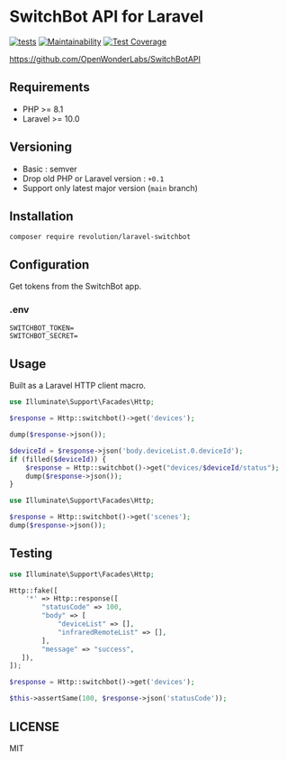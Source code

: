 # SwitchBot API for Laravel
[![tests](https://github.com/kawax/laravel-switchbot/actions/workflows/tests.yml/badge.svg)](https://github.com/kawax/laravel-switchbot/actions/workflows/tests.yml)
[![Maintainability](https://api.codeclimate.com/v1/badges/8a2ae5fa922fa7fc7ad6/maintainability)](https://codeclimate.com/github/kawax/laravel-switchbot/maintainability)
[![Test Coverage](https://api.codeclimate.com/v1/badges/8a2ae5fa922fa7fc7ad6/test_coverage)](https://codeclimate.com/github/kawax/laravel-switchbot/test_coverage)

https://github.com/OpenWonderLabs/SwitchBotAPI

## Requirements

- PHP >= 8.1
- Laravel >= 10.0

## Versioning

- Basic : semver
- Drop old PHP or Laravel version : `+0.1`
- Support only latest major version (`main` branch)

## Installation

```shell
composer require revolution/laravel-switchbot
```

## Configuration

Get tokens from the SwitchBot app.

### .env

```
SWITCHBOT_TOKEN=
SWITCHBOT_SECRET=
```

## Usage

Built as a Laravel HTTP client macro.

```php
use Illuminate\Support\Facades\Http;

$response = Http::switchbot()->get('devices');

dump($response->json());

$deviceId = $response->json('body.deviceList.0.deviceId');
if (filled($deviceId)) {
    $response = Http::switchbot()->get("devices/$deviceId/status");
    dump($response->json());
}
```

```php
use Illuminate\Support\Facades\Http;

$response = Http::switchbot()->get('scenes');
dump($response->json());
```

## Testing

```php
use Illuminate\Support\Facades\Http;

Http::fake([
    '*' => Http::response([
        "statusCode" => 100,
        "body" => [
            "deviceList" => [],
            "infraredRemoteList" => [],
        ],
        "message" => "success",
   ]),
]);

$response = Http::switchbot()->get('devices');

$this->assertSame(100, $response->json('statusCode'));
```

## LICENSE

MIT
